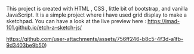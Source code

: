 This project is created with HTML , CSS , little bit of bootstrap, and vanilla JavaScript. It is a simple project where i have used grid display to make a sketchpad.
You can have a look at the live preview here :
https://imad-101.github.io/etch-a-sketch-js/

https://github.com/user-attachments/assets/756ff246-b8c5-4f3d-a1fb-9d3403be9b50)
